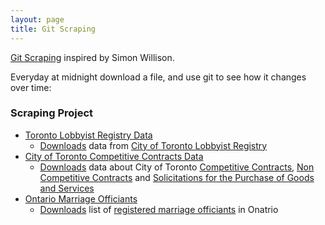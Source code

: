 ```yaml
---
layout: page
title: Git Scraping
---
```


[Git Scraping](https://simonwillison.net/2020/Oct/9/git-scraping/) inspired by Simon Willison. 

Everyday at midnight download a file, and use git to see how it changes over time:

### Scraping Project
- [Toronto Lobbyist Registry Data](https://github.com/RamVasuthevan/TorontoLobbyistRegistryData)  
    - [Downloads](https://github.com/RamVasuthevan/TorontoLobbyistRegistry/blob/main/.github/workflows/scrape.yml) data from [City of Toronto Lobbyist Registry](https://open.toronto.ca/dataset/lobbyist-registry/)
- [City of Toronto Competitive Contracts Data](https://github.com/RamVasuthevan/city-of-toronto-contracts-data)  
    - [Downloads](https://github.com/RamVasuthevan/city-of-toronto-contracts-data/blob/main/.github/workflows/scrape.yml) data about City of Toronto [Competitive Contracts](https://open.toronto.ca/dataset/competitive-call-award-results/), [Non Competitive Contracts](https://open.toronto.ca/dataset/non-competitive-contracts/) and [Solicitations for the Purchase of Goods and Services](https://open.toronto.ca/dataset/call-documents-for-the-purchase-of-goods-and-services/)
- [Ontario Marriage Officiants](https://github.com/RamVasuthevan/ontario-marriage-officiants)
    - [Downloads](https://github.com/RamVasuthevan/ontario-marriage-officiants/blob/main/.github/workflows/scrape.yml) list of [registered marriage officiants](https://data.ontario.ca/dataset/38ddc983-1bf0-4bee-ad18-07dac8cfe884/resource/e010f610-c3d6-4f88-849b-6f8c11e98d9c/) in Onatrio